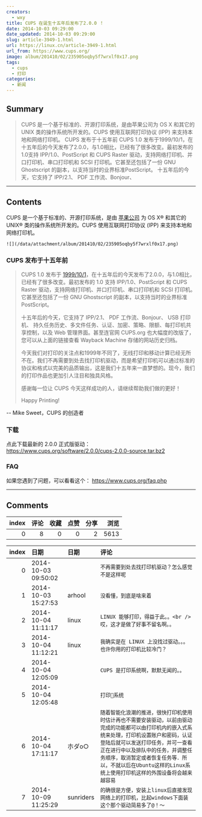 ```yaml
---
creators:
  - wxy
title: CUPS 在诞生十五年后发布了2.0.0 ！
date: 2014-10-03 09:29:00
date_updated: 2014-10-03 09:29:00
slug: article-3949-1.html
url: https://linux.cn/article-3949-1.html
url_from: https://www.cups.org/
image: album/201410/02/235905oqby5f7wrxlf0x17.png
tags:
  - cups
  - 打印
categories:
  - 新闻
---
```


## Summary

> CUPS 是一个基于标准的、开源打印系统，是由苹果公司为 OS X 和其它的 UNIX 类的操作系统所开发的。CUPS 使用互联网打印协议 (IPP) 来支持本地和网络打印机。  CUPS 发布于十五年前  CUPS 1.0 发布于1999/10/1，在十五年后的今天发布了2.0.0，与1.0相比，已经有了很多改变。最初发布的 1.0支持 IPP/1.0、PostScript 和 CUPS Raster 驱动，支持网络打印机、并口打印机、串口打印机和 SCSI 打印机。它甚至还包括了一份 GNU Ghostscript 的副本，以支持当时的业界标准PostScript。 十五年后的今天，它支持了 IPP/2.1、 PDF 工作流、Bonjour、

***

<!-- more -->

## Contents

CUPS 是一个基于标准的、开源打印系统，是由 [苹果公司](http://www.apple.com/) 为 OS X® 和其它的 UNIX® 类的操作系统所开发的。CUPS 使用互联网打印协议 (IPP) 来支持本地和网络打印机。

`![](/data/attachment/album/201410/02/235905oqby5f7wrxlf0x17.png)`

### CUPS 发布于十五年前

> 
> CUPS 1.0 发布于 [1999/10/1](https://web.archive.org/web/20000126074742/http://cups.org/news.html#01OCT1999)，在十五年后的今天发布了2.0.0，与1.0相比，已经有了很多改变。最初发布的 1.0 支持 IPP/1.0、PostScript 和 CUPS Raster 驱动，支持网络打印机、并口打印机、串口打印机和 SCSI 打印机。它甚至还包括了一份 GNU Ghostscript 的副本，以支持当时的业界标准 PostScript。
> 
> 
> 十五年后的今天，它支持了 IPP/2.1、 PDF 工作流、Bonjour、 USB 打印机、 持久任务历史、多文件任务、认证、加密、策略、限额、每打印机共享控制，以及 Web 管理界面。甚至连官网 CUPS.org 也大幅度的改版了，您可以从上面的链接查看 Wayback Machine 存储的网站历史归档。
> 
> 
> 今天我们对打印的关注点和1999年不同了，无线打印和移动计算已经无所不在。我们不再需要到处去找打印机驱动，而是希望打印机可以通过标准的协议和格式以完美的品质输出，这是我们十五年来一直梦想的。现今，我们的打印作品也更加引人注目和独具风格。
> 
> 
> 感谢每一位让 CUPS 今天这样成功的人，请继续帮助我们做的更好！
> 
> 
> Happy Printing!
> 
> 
> 

-- Mike Sweet，CUPS 的创造者

### 下载

点此下载最新的 2.0.0 正式版驱动： <https://www.cups.org/software/2.0.0/cups-2.0.0-source.tar.bz2>

### FAQ

如果您遇到了问题，可以看看这个： <https://www.cups.org/faq.php>

***

## Comments


|   index |   评论 |   收藏 |   点赞 |   分享 |   浏览 |
|--------:|-------:|-------:|-------:|-------:|-------:|
|       0 |      8 |      0 |      0 |      2 |   5613 |

|   index | 日期                | 日期      | 评论                                                                                                                                                                                                                                                                                                                                    |
|--------:|:--------------------|:----------|:----------------------------------------------------------------------------------------------------------------------------------------------------------------------------------------------------------------------------------------------------------------------------------------------------------------------------------------|
|       0 | 2014-10-03 09:50:02 |           | `不再需要到处去找打印机驱动？怎么感觉不是这样呢`                                                                                                                                                                                                                                                                                        |
|       1 | 2014-10-03 15:27:53 | arhool    | `没看懂，到底是啥来着`                                                                                                                                                                                                                                                                                                                  |
|       2 | 2014-10-04 11:11:17 | linux     | `LINUX 能够打印，得益于此。。<br /> 哎，这才是做了好事不留名啊。。`                                                                                                                                                                                                                                                                     |
|       3 | 2014-10-04 11:12:21 | linux     | `我确实是在 LINUX 上没找过驱动。。。也许你用的打印机比较冷门？`                                                                                                                                                                                                                                                                         |
|       4 | 2014-10-04 12:05:09 |           | `CUPS 是打印系统啊，默默无闻的。。`                                                                                                                                                                                                                                                                                                     |
|       5 | 2014-10-04 12:05:48 |           | `打印系统`                                                                                                                                                                                                                                                                                                                                         |
|       6 | 2014-10-04 17:11:17 | 朩ダo○    | `随着智能化浪潮的推进，很快打印机使用时估计再也不需要安装驱动，以前由驱动完成的功能都可以由打印机内的嵌入式系统来处理，打印机设置账户和密码，认证登陆后就可以发送打印任务，并可一查看正在进行中以及排队中的任务，并调整任务顺序，取消暂定或者恢复任务等．所以，不就以后在Ubuntu这样的Linux系统上使用打印机这样的外围设备将会越来越容易` |
|       7 | 2014-10-09 11:25:29 | sunriders | `的确很是方便，安装上linux后直接发现网络上的打印机，比起windows下面装这个那个驱动简易多了@！～`                                                                                                                                                                                                                                         |
